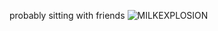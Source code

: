 probably sitting with friends 
![MILKEXPLOSION](https://github.com/user-attachments/assets/d5d4aa1b-a338-43f9-937b-cb1364732bcc)
